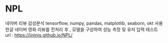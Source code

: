 # NPL
네이버 리뷰 감성분석 
tensorflow, numpy, pandas, matplotlib, seaborn, okt 사용
한글 네이버 영화 리뷰를 전처리 후 , 모델을 구성하여 성능 측정 및
 유저 입력 테스트
url : https://jininis.github.io/NPL/
